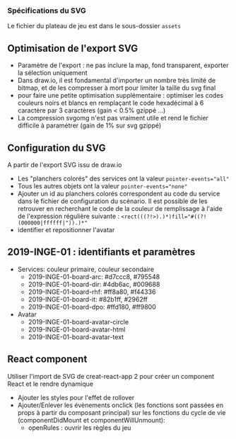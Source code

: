 ### Spécifications du SVG

Le fichier du plateau de jeu est dans le sous-dossier ``assets``

## Optimisation de l'export SVG

- Paramètre de l'export : ne pas inclure la map, fond transparent, exporter la sélection uniquement
- Dans draw.io, il est fondamental d'importer un nombre très limité de bitmap, et de les compresser à mort pour limiter la taille du svg final
- pour faire une petite optimisation supplémentaire : optimiser les codes couleurs noirs et blancs en remplaçant le code hexadécimal à 6 caractère par 3 caractères (gain < 0.5% gzippé ...)
- La compression svgomg n'est pas vraiment utile et rend le fichier difficile à paramétrer (gain de 1% sur svg gzippé)

## Configuration du SVG

A partir de l'export SVG issu de draw.io
- Les "planchers colorés" des services ont la valeur ``pointer-events="all"``
- Tous les autres objets ont la valeur ``pointer-events="none"``
- Ajouter un id au planchers colorés correspondent au code du service dans le fichier de configuration du scénario. Il est possible de les retrouver en recherchant le code de la couleur de remplissage à l'aide de l'expression régulière suivante : ``<rect(((?!>).)*)fill="#((?!(000000|ffffff|")).)*"``
- identifier et repositionner l'avatar

## 2019-INGE-01 : identifiants et paramètres

- Services: couleur primaire, couleur secondaire
  - 2019-INGE-01-board-arc: #d7ccc8, #795548
  - 2019-INGE-01-board-dir: #4db6ac, #009688
  - 2019-INGE-01-board-rhf: #ff8a80, #f44336
  - 2019-INGE-01-board-it:  #82b1ff, #2962ff
  - 2019-INGE-01-board-dpo: #ffd180, #ff9800
- Avatar
  - 2019-INGE-01-board-avatar-circle
  - 2019-INGE-01-board-avatar-html
  - 2019-INGE-01-board-avatar-text

## React component

Utiliser l'import de SVG de creat-react-app 2 pour créer un component React et le rendre dynamique
- Ajouter les styles pour l'effet de rollover
- Ajouter/Enlever les évènements onclick (les fonctions sont passées en props à partir du composant principal) sur les fonctions du cycle de vie (componentDidMount et componentWillUnmount):
  - openRules : ouvrir les règles du jeu
